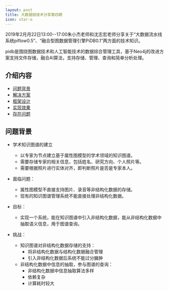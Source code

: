 ```yaml
---
layout: post
title: 大数据部技术分享第四期
icon: star-o
---
```

2019年2月月22日13:00--17:00朱小杰老师和沈志宏老师分享关于“大数据流水线系统piflow0.5”、“融合型图数据管理引擎PiDB0.1”两方面的技术知识。

pidb是围绕图数据技术和人工智能技术的数据综合管理工具，基于Neo4j的改进方案支持文件存储，融合AI算法，支持存储、管理、查询和简单分析处理。
## 介绍内容

- [问题背景](#问题背景)
- [解决方案](#解决方案)
- [框架设计](#框架设计)
- [实现效果](#实现效果)
- [存在问题](#存在问题)

## 问题背景

- 学术知识图谱的建立
  - 以专家为节点建立基于属性图模型的学术领域的知识图谱。
  - 需要存储专家的相关信息，包括姓名、研究方向、个人照片等。
  - 需要根据照片进行实体对齐，即判断照片是否是专家本人。

- 面临问题：
  - 属性图模型不直接支持图片、录音等非结构化数据的存储。
  - 现有的知识图谱管理系统不能直接处理非结构化数据。

- 目标：
  - 实现一个系统，能在知识图谱中引入非结构化数据，能从非结构化数据中抽取语义信息，用于图谱查询。

- 挑战：
  - 知识图谱对非结构化数据存储的支持：
    - 将非结构化数据与结构化数据融合管理
    - 引入非结构化数据后系统不能过分臃肿
  - 非结构化数据中信息的抽取，参与图谱的查询：
    - 非结构化数据中信息抽取算法多样
    - 依赖复杂
    - 计算耗时较大
